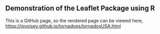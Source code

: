 ## Demonstration of the Leaflet Package using R

This is a GitHub page, so the rendered page can be viewed here, <https://jpvoisey.github.io/tornadoes/tornadosUSA.html>
